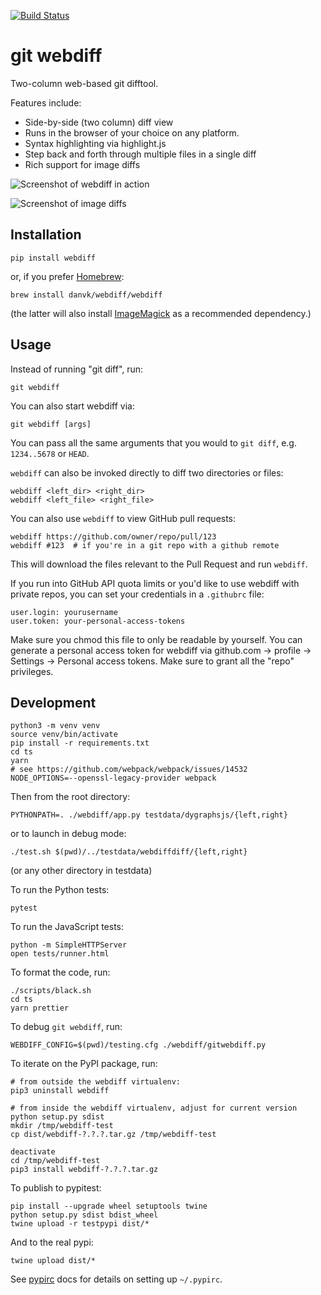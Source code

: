 [![Build Status](https://travis-ci.org/danvk/webdiff.svg?branch=master)](https://travis-ci.org/danvk/webdiff)
# git webdiff

Two-column web-based git difftool.

Features include:
* Side-by-side (two column) diff view
* Runs in the browser of your choice on any platform.
* Syntax highlighting via highlight.js
* Step back and forth through multiple files in a single diff
* Rich support for image diffs

<!-- This is `git webdiff 05157bba^..05157bba`, in this repo -->
![Screenshot of webdiff in action](http://www.danvk.org/webdiff.png)

![Screenshot of image diffs](http://www.danvk.org/webdiff-images.png)

## Installation

    pip install webdiff

or, if you prefer [Homebrew]:

    brew install danvk/webdiff/webdiff

(the latter will also install [ImageMagick] as a recommended dependency.)

## Usage

Instead of running "git diff", run:

    git webdiff

You can also start webdiff via:

    git webdiff [args]

You can pass all the same arguments that you would to `git diff`, e.g.
`1234..5678` or `HEAD`.

`webdiff` can also be invoked directly to diff two directories or files:

    webdiff <left_dir> <right_dir>
    webdiff <left_file> <right_file>

You can also use `webdiff` to view GitHub pull requests:

    webdiff https://github.com/owner/repo/pull/123
    webdiff #123  # if you're in a git repo with a github remote

This will download the files relevant to the Pull Request and run `webdiff`.

If you run into GitHub API quota limits or you'd like to use webdiff with
private repos, you can set your credentials in a `.githubrc` file:

    user.login: yourusername
    user.token: your-personal-access-tokens

Make sure you chmod this file to only be readable by yourself. You can generate
a personal access token for webdiff via github.com → profile → Settings →
Personal access tokens. Make sure to grant all the "repo" privileges.

## Development

    python3 -m venv venv
    source venv/bin/activate
    pip install -r requirements.txt
    cd ts
    yarn
    # see https://github.com/webpack/webpack/issues/14532
    NODE_OPTIONS=--openssl-legacy-provider webpack

Then from the root directory:

    PYTHONPATH=. ./webdiff/app.py testdata/dygraphsjs/{left,right}

or to launch in debug mode:

    ./test.sh $(pwd)/../testdata/webdiffdiff/{left,right}

(or any other directory in testdata)

To run the Python tests:

    pytest

To run the JavaScript tests:

    python -m SimpleHTTPServer
    open tests/runner.html

To format the code, run:

    ./scripts/black.sh
    cd ts
    yarn prettier

To debug `git webdiff`, run:

    WEBDIFF_CONFIG=$(pwd)/testing.cfg ./webdiff/gitwebdiff.py

To iterate on the PyPI package, run:

    # from outside the webdiff virtualenv:
    pip3 uninstall webdiff

    # from inside the webdiff virtualenv, adjust for current version
    python setup.py sdist
    mkdir /tmp/webdiff-test
    cp dist/webdiff-?.?.?.tar.gz /tmp/webdiff-test

    deactivate
    cd /tmp/webdiff-test
    pip3 install webdiff-?.?.?.tar.gz

To publish to pypitest:

    pip install --upgrade wheel setuptools twine
    python setup.py sdist bdist_wheel
    twine upload -r testpypi dist/*

And to the real pypi:

    twine upload dist/*

See [pypirc][] docs for details on setting up `~/.pypirc`.

[pypirc]: https://packaging.python.org/specifications/pypirc/
[Homebrew]: https://brew.sh/
[ImageMagick]: https://imagemagick.org/index.php
